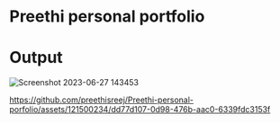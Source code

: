 # Preethi personal portfolio
# Output
![Screenshot 2023-06-27 143453](https://github.com/preethisreej/Preethi-personal-porfolio/assets/121500234/c014b36a-4323-4b86-8f7b-e62cfb09edf8)



https://github.com/preethisreej/Preethi-personal-porfolio/assets/121500234/dd77d107-0d98-476b-aac0-6339fdc3153f





